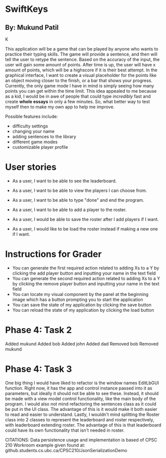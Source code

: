 # SwiftKeys
## By: Mukund Patil

K

This application will be a game that can be played by anyone who wants to practice 
their typing skills. The game will provide a sentence, and then will tell the user to retype
 the sentence. Based on the accuracy of the input, the user will gain some amount of points. After time is up, 
the user will have x amount of points, which will be a highscore if it is their best attempt. 
In the graphical interface, I want to create a visual placeholder for the points 
like an object moving closer to the finish, or a bar that shows your progress. 
Currently, the only game mode I have in mind is simply seeing how many points you can get
within the time limit. This idea appealed to me because as a kid, I would be in awe of people that 
could type *incredibly* fast and create **whole essays** in only a few minutes.
So, what better way to test myself then to make my own app to help me improve. 

Possible features include:
- difficulty settings
- changing your name
- adding sentences to the library
- different game modes
- customizable player profile


# User stories
- As a user, I want to be able to see the leaderboard.
- As a user, I want to be able to view the players I can choose from.
- As a user, I want to be able to type "done" and end the program.
- As a user, I want to be able to add a player to the roster.

- As a user, I would be able to save the roster after I add players if I want.
- As a user, I would like to be load the roster instead if making a new one if I want.

# Instructions for Grader
- You can generate the first required action related to adding Xs to a Y by clicking the add player button
    and inputting your name in the text field
- You can generate the second required action related to adding Xs to a Y by clicking the remove player button 
    and inputting your name in the text field
- You can locate my visual component by the panel at the beginning image which has a button
    prompting you to start the application
- You can save the state of my application by clicking the save button
- You can reload the state of my application by clicking the load button

# Phase 4: Task 2
Added mukund
Added bob
Added john
Added dad
Removed bob
Removed mukund

# Phase 4: Task 3
One big thing I would have liked to refactor is the window names EditLbGUI function. Right now, it
has the app and control instance passed into it as parameters, but ideally it should not be able to see these.
Instead, it should be made with a view model control functionality, like the main body of the program. I would
also not mind refactoring the sentences class as it could be put in the UI class. The advantage of this is it would 
make it both easier to read and easier to understand. Lastly, I wouldn't mind splitting
the Roster class into 2 classes to represent the leaderboard and roster respectively, with leaderboard extending roster. 
The advantage of this is that leaderboard could have its own functionality that isn't needed in roster.


CITATIONS: Data persistence usage and implementation is based of CPSC 210 Workroom example given found at:
github.students.cs.ubc.ca/CPSC210/JsonSerializationDemo
